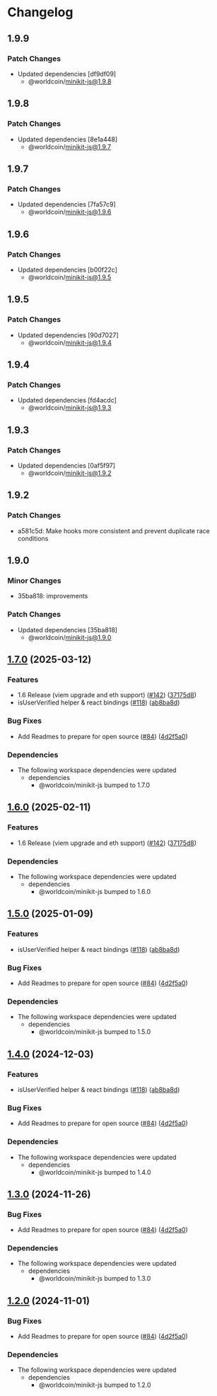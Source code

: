 # Changelog

## 1.9.9

### Patch Changes

- Updated dependencies [df9df09]
  - @worldcoin/minikit-js@1.9.8

## 1.9.8

### Patch Changes

- Updated dependencies [8e1a448]
  - @worldcoin/minikit-js@1.9.7

## 1.9.7

### Patch Changes

- Updated dependencies [7fa57c9]
  - @worldcoin/minikit-js@1.9.6

## 1.9.6

### Patch Changes

- Updated dependencies [b00f22c]
  - @worldcoin/minikit-js@1.9.5

## 1.9.5

### Patch Changes

- Updated dependencies [90d7027]
  - @worldcoin/minikit-js@1.9.4

## 1.9.4

### Patch Changes

- Updated dependencies [fd4acdc]
  - @worldcoin/minikit-js@1.9.3

## 1.9.3

### Patch Changes

- Updated dependencies [0af5f97]
  - @worldcoin/minikit-js@1.9.2

## 1.9.2

### Patch Changes

- a581c5d: Make hooks more consistent and prevent duplicate race conditions

## 1.9.0

### Minor Changes

- 35ba818: improvements

### Patch Changes

- Updated dependencies [35ba818]
  - @worldcoin/minikit-js@1.9.0

## [1.7.0](https://github.com/worldcoin/minikit-js/compare/minikit-react-v1.6.2...minikit-react-v1.7.0) (2025-03-12)

### Features

- 1.6 Release (viem upgrade and eth support) ([#142](https://github.com/worldcoin/minikit-js/issues/142)) ([37175d8](https://github.com/worldcoin/minikit-js/commit/37175d8dfff7430d40e07193f8dbb148182dfb66))
- isUserVerified helper & react bindings ([#118](https://github.com/worldcoin/minikit-js/issues/118)) ([ab8ba8d](https://github.com/worldcoin/minikit-js/commit/ab8ba8da23709a7e5ee4fad7620d91f011735c49))

### Bug Fixes

- Add Readmes to prepare for open source ([#84](https://github.com/worldcoin/minikit-js/issues/84)) ([4d2f5a0](https://github.com/worldcoin/minikit-js/commit/4d2f5a01a392d8ab7743747ce3ca5ba481999db5))

### Dependencies

- The following workspace dependencies were updated
  - dependencies
    - @worldcoin/minikit-js bumped to 1.7.0

## [1.6.0](https://github.com/worldcoin/minikit-js/compare/minikit-react-v1.5.0...minikit-react-v1.6.0) (2025-02-11)

### Features

- 1.6 Release (viem upgrade and eth support) ([#142](https://github.com/worldcoin/minikit-js/issues/142)) ([37175d8](https://github.com/worldcoin/minikit-js/commit/37175d8dfff7430d40e07193f8dbb148182dfb66))

### Dependencies

- The following workspace dependencies were updated
  - dependencies
    - @worldcoin/minikit-js bumped to 1.6.0

## [1.5.0](https://github.com/worldcoin/minikit-js/compare/minikit-react-v1.4.0...minikit-react-v1.5.0) (2025-01-09)

### Features

- isUserVerified helper & react bindings ([#118](https://github.com/worldcoin/minikit-js/issues/118)) ([ab8ba8d](https://github.com/worldcoin/minikit-js/commit/ab8ba8da23709a7e5ee4fad7620d91f011735c49))

### Bug Fixes

- Add Readmes to prepare for open source ([#84](https://github.com/worldcoin/minikit-js/issues/84)) ([4d2f5a0](https://github.com/worldcoin/minikit-js/commit/4d2f5a01a392d8ab7743747ce3ca5ba481999db5))

### Dependencies

- The following workspace dependencies were updated
  - dependencies
    - @worldcoin/minikit-js bumped to 1.5.0

## [1.4.0](https://github.com/worldcoin/minikit-js/compare/react-v1.3.0...react-v1.4.0) (2024-12-03)

### Features

- isUserVerified helper & react bindings ([#118](https://github.com/worldcoin/minikit-js/issues/118)) ([ab8ba8d](https://github.com/worldcoin/minikit-js/commit/ab8ba8da23709a7e5ee4fad7620d91f011735c49))

### Bug Fixes

- Add Readmes to prepare for open source ([#84](https://github.com/worldcoin/minikit-js/issues/84)) ([4d2f5a0](https://github.com/worldcoin/minikit-js/commit/4d2f5a01a392d8ab7743747ce3ca5ba481999db5))

### Dependencies

- The following workspace dependencies were updated
  - dependencies
    - @worldcoin/minikit-js bumped to 1.4.0

## [1.3.0](https://github.com/worldcoin/minikit-js/compare/react-v1.2.0...react-v1.3.0) (2024-11-26)

### Bug Fixes

- Add Readmes to prepare for open source ([#84](https://github.com/worldcoin/minikit-js/issues/84)) ([4d2f5a0](https://github.com/worldcoin/minikit-js/commit/4d2f5a01a392d8ab7743747ce3ca5ba481999db5))

### Dependencies

- The following workspace dependencies were updated
  - dependencies
    - @worldcoin/minikit-js bumped to 1.3.0

## [1.2.0](https://github.com/worldcoin/minikit-js/compare/react-v1.1.1...react-v1.2.0) (2024-11-01)

### Bug Fixes

- Add Readmes to prepare for open source ([#84](https://github.com/worldcoin/minikit-js/issues/84)) ([4d2f5a0](https://github.com/worldcoin/minikit-js/commit/4d2f5a01a392d8ab7743747ce3ca5ba481999db5))

### Dependencies

- The following workspace dependencies were updated
  - dependencies
    - @worldcoin/minikit-js bumped to 1.2.0
